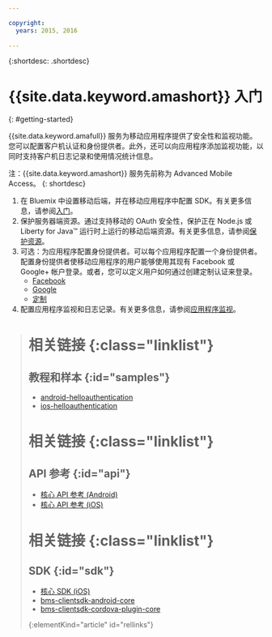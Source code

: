 ```yaml
---

copyright:
  years: 2015, 2016
  
---
```


{:shortdesc: .shortdesc}

# {{site.data.keyword.amashort}} 入门
{: #getting-started}

{{site.data.keyword.amafull}} 服务为移动应用程序提供了安全性和监视功能。您可以配置客户机认证和身份提供者。此外，还可以向应用程序添加监视功能，以同时支持客户机日志记录和使用情况统计信息。

注：{{site.data.keyword.amashort}} 服务先前称为 Advanced Mobile Access。
{: shortdesc}

1. 在 Bluemix 中设置移动后端，并在移动应用程序中配置 SDK。有关更多信息，请参阅[入门](getting-started.html)。
1. 保护服务器端资源。通过支持移动的 OAuth 安全性，保护正在 Node.js 或 Liberty for Java&trade; 运行时上运行的移动后端资源。有关更多信息，请参阅[保护资源](protecting-resources.html)。
1. 可选：为应用程序配置身份提供者。可以每个应用程序配置一个身份提供者。配置身份提供者使移动应用程序的用户能够使用其现有 Facebook 或 Google+ 帐户登录。或者，您可以定义用户如何通过创建定制认证来登录。
   * [Facebook](facebook-auth-overview.html)
   * [Google](google-auth-overview.html)
   * [定制](custom-auth.html)
1. 配置应用程序监视和日志记录。有关更多信息，请参阅[应用程序监视](app-monitoring.html)。


># 相关链接 {:class="linklist"}
>## 教程和样本 {:id="samples"}
>* [android-helloauthentication](https://github.com/ibm-bluemix-mobile-services/bms-samples-android-helloauthentication)
>* [ios-helloauthentication](https://github.com/ibm-bluemix-mobile-services/bms-samples-ios-helloauthentication)
>
># 相关链接 {:class="linklist"}
>## API 参考 {:id="api"}
>* [核心 API 参考 (Android)](https://console.{DomainName}/docs/api/content/api/mobilefirst/android/core-api-doc/overview-summary.html)
>* [核心 API 参考 (iOS)](https://console.{DomainName}/docs/api/content/api/mobilefirst/ios/IMFCore_api-doc/html/index.html)
>
># 相关链接 {:class="linklist"}
>## SDK {:id="sdk"}
>* [核心 SDK (iOS) ](https://hub.jazz.net/git/bluemixmobilesdk/imf-ios-sdk/archive?revstr=master)  
>* [bms-clientsdk-android-core](https://github.com/ibm-bluemix-mobile-services/bms-clientsdk-android-core)
>* [bms-clientsdk-cordova-plugin-core](https://github.com/ibm-bluemix-mobile-services/bms-clientsdk-cordova-plugin-core)
>
>{:elementKind="article" id="rellinks"}
